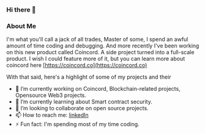 ### Hi there 👋

### About Me
I'm what you'll call a jack of all trades, Master of some, I spend an awful amount of time coding and debugging. And more recently I've been working on this new product called Coincord. A side project turned into a full-scale product. I wish I could feature more of it, but you can learn more about coincord here [https://coincord.co](https://coincord.co)

With that said, here's a highlight of some of my projects and their 

- 🔭 I’m currently working on Coincord, Blockchain-related projects, Opensource Web3 projects.
- 🌱 I’m currently learning about Smart contract security.
- 👯 I’m looking to collaborate on open source projects.
- 📫 How to reach me: [linkedIn](https://www.linkedin.com/in/chibuike-o-85b88aab/)
- ⚡ Fun fact: I'm spending most of my time coding.

<!--
**Mozartted/Mozartted** is a ✨ _special_ ✨ repository because its `README.md` (this file) appears on your GitHub profile.

Here are some ideas to get you started:

- 🔭 I’m currently working on ...
- 🌱 I’m currently learning ...
- 👯 I’m looking to collaborate on ...
- 🤔 I’m looking for help with ...
- 💬 Ask me about ...
- 📫 How to reach me: ...
- 😄 Pronouns: ...
- ⚡ Fun fact: ...
-->
